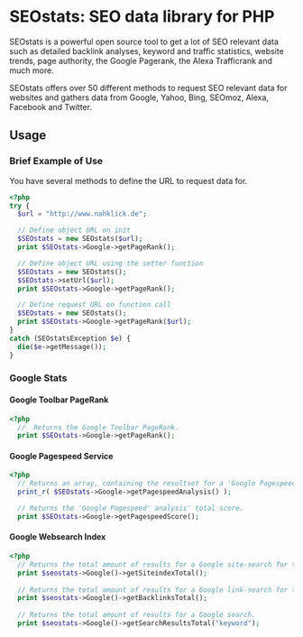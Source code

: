 # SEOstats: SEO data library for PHP

SEOstats is a powerful open source tool to get a lot of SEO relevant data such as detailed backlink analyses, keyword and traffic statistics, website trends, page authority, the Google Pagerank, the Alexa Trafficrank and much more. 

SEOstats offers over 50 different methods to request SEO relevant data for websites and gathers data from Google, Yahoo, Bing, SEOmoz, Alexa, Facebook and Twitter.

## Usage

### Brief Example of Use
You have several methods to define the URL to request data for.
```php
<?php
try {
  $url = "http://www.nahklick.de";

  // Define object URL on init
  $SEOstats = new SEOstats($url);  
  print $SEOstats->Google->getPageRank();

  // Define object URL using the setter function
  $SEOstats = new SEOstats();
  $SEOstats->setUrl($url); 
  print $SEOstats->Google->getPageRank();

  // Define request URL on function call
  $SEOstats = new SEOstats();  
  print $SEOstats->Google->getPageRank($url);  
} 
catch (SEOstatsException $e) {
  die($e->getMessage());
}
```

### Google Stats

#### Google Toolbar PageRank
 
```php
<?php  
  //  Returns the Google Toolbar PageRank.
  print $SEOstats->Google->getPageRank();
```

#### Google Pagespeed Service
 
```php
<?php   
  // Returns an array, containing the resultset for a 'Google Pagespeed' analysis. 
  print_r( $SEOstats->Google->getPagespeedAnalysis() );

  // Returns the 'Google Pagespeed' analysis' total score.
  print $SEOstats->Google->getPagespeedScore();
```

#### Google Websearch Index
 
```php
<?php    
  // Returns the total amount of results for a Google site-search for the object URL.
  print $seostats->Google()->getSiteindexTotal();
 
  // Returns the total amount of results for a Google link-search for the object URL.
  print $seostats->Google()->getBacklinksTotal();
  
  // Returns the total amount of results for a Google search.
  print $seostats->Google()->getSearchResultsTotal("keyword");
```